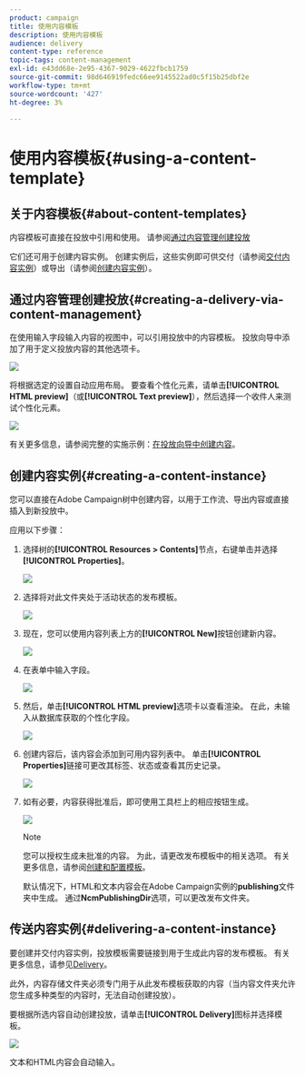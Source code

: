 ```yaml
---
product: campaign
title: 使用内容模板
description: 使用内容模板
audience: delivery
content-type: reference
topic-tags: content-management
exl-id: e43dd68e-2e95-4367-9029-4622fbcb1759
source-git-commit: 98d646919fedc66ee9145522ad0c5f15b25dbf2e
workflow-type: tm+mt
source-wordcount: '427'
ht-degree: 3%

---
```


# 使用内容模板{#using-a-content-template}

## 关于内容模板{#about-content-templates}

内容模板可直接在投放中引用和使用。 请参阅[通过内容管理创建投放](#creating-a-delivery-via-content-management)

它们还可用于创建内容实例。 创建实例后，这些实例即可供交付（请参阅[交付内容实例](#delivering-a-content-instance)）或导出（请参阅[创建内容实例](#creating-a-content-instance)）。

## 通过内容管理创建投放{#creating-a-delivery-via-content-management}

在使用输入字段输入内容的视图中，可以引用投放中的内容模板。 投放向导中添加了用于定义投放内容的其他选项卡。

![](assets/s_ncs_content_deliver_a_content.png)

将根据选定的设置自动应用布局。 要查看个性化元素，请单击&#x200B;**[!UICONTROL HTML preview]**（或&#x200B;**[!UICONTROL Text preview]**），然后选择一个收件人来测试个性化元素。

![](assets/s_ncs_content_deliver_a_content_html.png)

有关更多信息，请参阅完整的实施示例：[在投放向导中创建内容](../../delivery/using/use-case--creating-content-management.md#creating-content-in-the-delivery-wizard)。

## 创建内容实例{#creating-a-content-instance}

您可以直接在Adobe Campaign树中创建内容，以用于工作流、导出内容或直接插入到新投放中。

应用以下步骤：

1. 选择树的&#x200B;**[!UICONTROL Resources > Contents]**&#x200B;节点，右键单击并选择&#x200B;**[!UICONTROL Properties]**。

   ![](assets/s_ncs_content_folder_properties.png)

1. 选择将对此文件夹处于活动状态的发布模板。

   ![](assets/s_ncs_content_folder_templates.png)

1. 现在，您可以使用内容列表上方的&#x200B;**[!UICONTROL New]**&#x200B;按钮创建新内容。

   ![](assets/s_ncs_content_folder_create_a_template.png)

1. 在表单中输入字段。

   ![](assets/s_ncs_content_folder_use_a_template.png)

1. 然后，单击&#x200B;**[!UICONTROL HTML preview]**&#x200B;选项卡以查看渲染。 在此，未输入从数据库获取的个性化字段。

   ![](assets/s_ncs_content_folder_use_a_template_preview.png)

1. 创建内容后，该内容会添加到可用内容列表中。 单击&#x200B;**[!UICONTROL Properties]**&#x200B;链接可更改其标签、状态或查看其历史记录。

   ![](assets/s_ncs_content_folder_template_properties.png)

1. 如有必要，内容获得批准后，即可使用工具栏上的相应按钮生成。

   ![](assets/s_ncs_content_folder_template_generate.png)

   >[!NOTE]
   >
   >您可以授权生成未批准的内容。 为此，请更改发布模板中的相关选项。 有关更多信息，请参阅[创建和配置模板](../../delivery/using/publication-templates.md#creating-and-configuring-the-template)。

   默认情况下，HTML和文本内容会在Adobe Campaign实例的&#x200B;**publishing**&#x200B;文件夹中生成。 通过&#x200B;**NcmPublishingDir**&#x200B;选项，可以更改发布文件夹。

## 传送内容实例{#delivering-a-content-instance}

要创建并交付内容实例，投放模板需要链接到用于生成此内容的发布模板。 有关更多信息，请参见[Delivery](../../delivery/using/publication-templates.md#delivery)。

此外，内容存储文件夹必须专门用于从此发布模板获取的内容（当内容文件夹允许您生成多种类型的内容时，无法自动创建投放）。

要根据所选内容自动创建投放，请单击&#x200B;**[!UICONTROL Delivery]**&#x200B;图标并选择模板。

![](assets/s_ncs_content_folder_create_the_delivery.png)

文本和HTML内容会自动输入。

